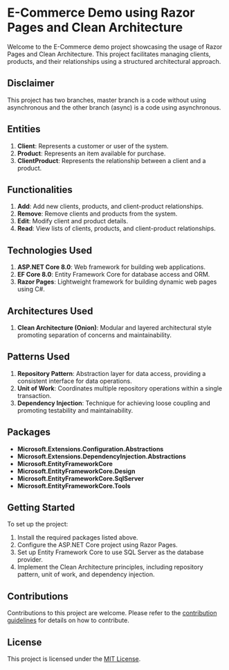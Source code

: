 # E-Commerce Demo using Razor Pages and Clean Architecture

Welcome to the E-Commerce demo project showcasing the usage of Razor Pages and Clean Architecture. This project facilitates managing clients, products, and their relationships using a structured architectural approach.

## Disclaimer

This project has two branches, master branch is a code without using asynchronous and the other branch (async) is a code using asynchronous.

## Entities

1. **Client**: Represents a customer or user of the system.
2. **Product**: Represents an item available for purchase.
3. **ClientProduct**: Represents the relationship between a client and a product.

## Functionalities

1. **Add**: Add new clients, products, and client-product relationships.
2. **Remove**: Remove clients and products from the system.
3. **Edit**: Modify client and product details.
4. **Read**: View lists of clients, products, and client-product relationships.

## Technologies Used

1. **ASP.NET Core 8.0**: Web framework for building web applications.
2. **EF Core 8.0**: Entity Framework Core for database access and ORM.
3. **Razor Pages**: Lightweight framework for building dynamic web pages using C#.

## Architectures Used

1. **Clean Architecture (Onion)**: Modular and layered architectural style promoting separation of concerns and maintainability.

## Patterns Used

1. **Repository Pattern**: Abstraction layer for data access, providing a consistent interface for data operations.
2. **Unit of Work**: Coordinates multiple repository operations within a single transaction.
3. **Dependency Injection**: Technique for achieving loose coupling and promoting testability and maintainability.

## Packages

- **Microsoft.Extensions.Configuration.Abstractions**
- **Microsoft.Extensions.DependencyInjection.Abstractions**
- **Microsoft.EntityFrameworkCore**
- **Microsoft.EntityFrameworkCore.Design**
- **Microsoft.EntityFrameworkCore.SqlServer**
- **Microsoft.EntityFrameworkCore.Tools**

## Getting Started

To set up the project:

1. Install the required packages listed above.
2. Configure the ASP.NET Core project using Razor Pages.
3. Set up Entity Framework Core to use SQL Server as the database provider.
4. Implement the Clean Architecture principles, including repository pattern, unit of work, and dependency injection.

## Contributions

Contributions to this project are welcome. Please refer to the [contribution guidelines](CONTRIBUTING.md) for details on how to contribute.

## License

This project is licensed under the [MIT License](LICENSE).